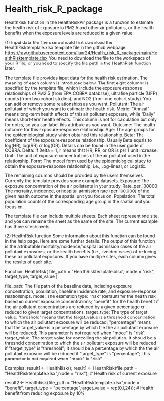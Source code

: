 # Health_risk_R_package
HealthRisk function in the HealthRiskAir package is a function to estimate the health risk of exposure to PM2.5 and other air pollutants, or the health benefits when the exposure levels are reduced to a given value.

(1) Input data file
The users should first download the HealthRisktemplate.xlsx template file in the github webpage: https://raw.githubusercontent.com/liunr24/Health_risk_R_package/main/HealthRisktemplate.xlsx
You need to download the file to the workspace of your R file, or you need to specify the file path in the HealthRisk function later.

The template file provides input data for the health risk estimation. The meaning of each column is introduced below.
The first eight columns is specified by the template file, which include the exposure-response relationships of PM2.5 (from EPA COBRA database), ultrafine particle (UFP) counts (from two cohort studies), and NO2 (from one cohort study). You can add or remove some relationships as you want.
Pollutant: The air pollutant of which you want to estimate the health risk.
Metric: "Annual" means long-term health effects of this air pollutant exposure, while "Daily" means short-term health effects. This column is not for calculation but only for notes, so you can label this attribute as you want.
Outcome: The health outcome for this exposure-response relationship.
Age: The age groups for the epidemiological study which obtained this relationship.
Beta: The coefficient of the exposure-response relationship. Usually Beta equals to log(HR), log(RR) or log(OR). Details can be found in the user guide of COBRA.
Delta: If Delta = 1, it means that HR, RR, or OR is per 1 unit increase.
Unit: The unit of exposure concentrations of the air pollutant used in the relationship.
Form: The model form used by the epidemiological study to obtain the exposure-response relationship, i.e., Log-linear, or Logistic.

The remaining columns should be provided by the users themselves. Currently the template provides some example datasets.
Exposure: The exposure concentration of the air pollutants in your study.
Rate_per_100000: The mortality, incidence, or hospital admission rate (per 100,000) of the given health outcome in the spatial unit you focus on.
Population: The total population counts of the corresponding age group in the spatial unit you focus on.

The template file can include multiple sheets. Each sheet represent one site, and you can rename the sheet as the name of the site. The current example has three sites/sheets.

(2) HealthRisk function
Some information about this function can be found in the help page. Here are some further details. The output of this function is the attributable mortality/incidence/hospital admission cases of the air pollutant exposures, or the health benefits (i.e., avoided cases) of reducing these air pollutant exposures. If you have multiple sites, each column gives the results of each site.

Function:
HealthRisk(
  file_path = "HealthRisktemplate.xlsx",
  mode = "risk",
  target_type,
  target_value
)

file_path: The file path of the baseline data, including exposure concentration, population, baseline incidence rate, and exposure-response relationships.
mode: The estimation type: "risk" (default) for the health risk based on current exposure concentrations; "benefit" for the health benefit if the air pollutant concentrations are reduced by a given percentage or reduced to given target concentrations.
target_type: The type of target value: "threshold" means that the target_value is a threshold concentration to which the air pollutant exposure will be reduced; "percentage" means that the target_value is a percentage by which the the air pollutant exposure will be reduced; This parameter is not required when "mode" is "risk".
target_value: The target value for controlling the air pollution. It should be a threshold concentration to which the air pollutant exposure will be reduced if "target_type" is "threshold"; it should be a percentage by which the the air pollutant exposure will be reduced if "target_type" is "percentage"; This parameter is not required when "mode" is "risk".

Examples:
result1 <- HealthRisk();
result1 <- HealthRisk(file_path = "HealthRisktemplate.xlsx",mode = "risk"); # Health risk of current exposure


result2 <- HealthRisk(file_path = "HealthRisktemplate.xlsx",mode = "benefit",
                                  target_type = "percentage",target_value = rep(0.1,24)); # Health benefit from reducing exposure by 10%
